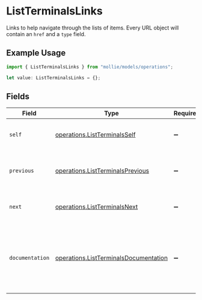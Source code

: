 # ListTerminalsLinks

Links to help navigate through the lists of items. Every URL object will contain an `href` and a `type` field.

## Example Usage

```typescript
import { ListTerminalsLinks } from "mollie/models/operations";

let value: ListTerminalsLinks = {};
```

## Fields

| Field                                                                                          | Type                                                                                           | Required                                                                                       | Description                                                                                    |
| ---------------------------------------------------------------------------------------------- | ---------------------------------------------------------------------------------------------- | ---------------------------------------------------------------------------------------------- | ---------------------------------------------------------------------------------------------- |
| `self`                                                                                         | [operations.ListTerminalsSelf](../../models/operations/listterminalsself.md)                   | :heavy_minus_sign:                                                                             | The URL to the current set of items.                                                           |
| `previous`                                                                                     | [operations.ListTerminalsPrevious](../../models/operations/listterminalsprevious.md)           | :heavy_minus_sign:                                                                             | The previous set of items, if available.                                                       |
| `next`                                                                                         | [operations.ListTerminalsNext](../../models/operations/listterminalsnext.md)                   | :heavy_minus_sign:                                                                             | The next set of items, if available.                                                           |
| `documentation`                                                                                | [operations.ListTerminalsDocumentation](../../models/operations/listterminalsdocumentation.md) | :heavy_minus_sign:                                                                             | In v2 endpoints, URLs are commonly represented as objects with an `href` and `type` field.     |